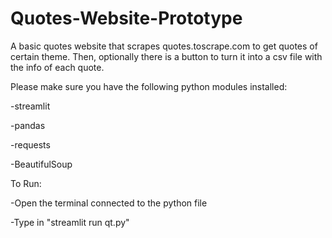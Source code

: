 # Quotes-Website-Prototype
A basic quotes website that scrapes quotes.toscrape.com to get quotes of certain theme. Then, optionally there is a button to turn it into a csv file with the info of each quote.

Please make sure you have the following python modules installed:

-streamlit

-pandas

-requests

-BeautifulSoup


To Run:

  -Open the terminal connected to the python file
  
  -Type in "streamlit run qt.py"
